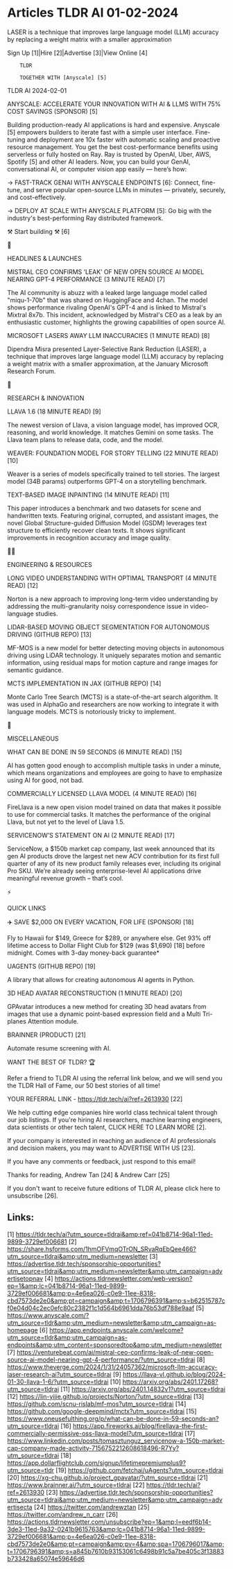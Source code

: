 # Articles TLDR AI 01-02-2024

LASER is a technique that improves large language model (LLM) accuracy
by replacing a weight matrix with a smaller approximation  

Sign Up [1]|Hire [2]|Advertise [3]|View Online [4] 

		TLDR 

		TOGETHER WITH [Anyscale] [5]

TLDR AI 2024-02-01

 ANYSCALE: ACCELERATE YOUR INNOVATION WITH AI & LLMS WITH 75% COST
SAVINGS (SPONSOR) [5] 

 Building production-ready AI applications is hard and expensive.
Anyscale [5] empowers builders to iterate fast with a simple user
interface. Fine-tuning and deployment are 10x faster with automatic
scaling and proactive resource management. You get the best
cost-performance benefits using serverless or fully hosted on Ray.
Ray is trusted by OpenAI, Uber, AWS, Spotify [5] and other AI leaders.
Now, you can build your GenAI, conversational AI, or computer vision
app easily — here’s how:

→ FAST-TRACK GENAI WITH ANYSCALE ENDPOINTS [6]: Connect, fine-tune,
and serve popular open-source LLMs in minutes — privately, securely,
and cost-effectively.

→ DEPLOY AT SCALE WITH ANYSCALE PLATFORM [5]: Go big with the
industry's best-performing Ray distributed framework.

⚒️ Start building ⚒️ [6]

🚀 

HEADLINES & LAUNCHES

 MISTRAL CEO CONFIRMS ‘LEAK’ OF NEW OPEN SOURCE AI MODEL NEARING
GPT-4 PERFORMANCE (3 MINUTE READ) [7] 

 The AI community is abuzz with a leaked large language model called
"miqu-1-70b" that was shared on HuggingFace and 4chan. The model shows
performance rivaling OpenAI's GPT-4 and is linked to Mistral's Mixtral
8x7b. This incident, acknowledged by Mistral's CEO as a leak by an
enthusiastic customer, highlights the growing capabilities of open
source AI. 

 MICROSOFT LASERS AWAY LLM INACCURACIES (1 MINUTE READ) [8] 

 Dipendra Misra presented Layer-Selective Rank Reduction (LASER), a
technique that improves large language model (LLM) accuracy by
replacing a weight matrix with a smaller approximation, at the January
Microsoft Research Forum. 

🧠 

RESEARCH & INNOVATION

 LLAVA 1.6 (18 MINUTE READ) [9] 

 The newest version of Llava, a vision language model, has improved
OCR, reasoning, and world knowledge. It matches Gemini on some tasks.
The Llava team plans to release data, code, and the model. 

 WEAVER: FOUNDATION MODEL FOR STORY TELLING (22 MINUTE READ) [10] 

 Weaver is a series of models specifically trained to tell stories.
The largest model (34B params) outperforms GPT-4 on a storytelling
benchmark. 

 TEXT-BASED IMAGE INPAINTING (14 MINUTE READ) [11] 

 This paper introduces a benchmark and two datasets for scene and
handwritten texts. Featuring original, corrupted, and assistant
images, the novel Global Structure-guided Diffusion Model (GSDM)
leverages text structure to efficiently recover clean texts. It shows
significant improvements in recognition accuracy and image quality. 

🧑‍💻 

ENGINEERING & RESOURCES

 LONG VIDEO UNDERSTANDING WITH OPTIMAL TRANSPORT (4 MINUTE READ) [12] 

 Norton is a new approach to improving long-term video understanding
by addressing the multi-granularity noisy correspondence issue in
video-language studies. 

 LIDAR-BASED MOVING OBJECT SEGMENTATION FOR AUTONOMOUS DRIVING (GITHUB
REPO) [13] 

 MF-MOS is a new model for better detecting moving objects in
autonomous driving using LiDAR technology. It uniquely separates
motion and semantic information, using residual maps for motion
capture and range images for semantic guidance. 

 MCTS IMPLEMENTATION IN JAX (GITHUB REPO) [14] 

 Monte Carlo Tree Search (MCTS) is a state-of-the-art search
algorithm. It was used in AlphaGo and researchers are now working to
integrate it with language models. MCTS is notoriously tricky to
implement. 

🎁 

MISCELLANEOUS

 WHAT CAN BE DONE IN 59 SECONDS (6 MINUTE READ) [15] 

 AI has gotten good enough to accomplish multiple tasks in under a
minute, which means organizations and employees are going to have to
emphasize using AI for good, not bad. 

 COMMERCIALLY LICENSED LLAVA MODEL (4 MINUTE READ) [16] 

 FireLlava is a new open vision model trained on data that makes it
possible to use for commercial tasks. It matches the performance of
the original Llava, but not yet to the level of Llava 1.5. 

 SERVICENOW’S STATEMENT ON AI (2 MINUTE READ) [17] 

 ServiceNow, a $150b market cap company, last week announced that its
gen AI products drove the largest net new ACV contribution for its
first full quarter of any of its new product family releases ever,
including its original Pro SKU. We’re already seeing
enterprise-level AI applications drive meaningful revenue growth –
that’s cool. 

⚡ 

QUICK LINKS

 ✈️ SAVE $2,000 ON EVERY VACATION, FOR LIFE (SPONSOR) [18] 

 Fly to Hawaii for $149, Greece for $289, or anywhere else. Get 93%
off lifetime access to Dollar Flight Club for $129 (was $1,690) [18]
before midnight. Comes with 3-day money-back guarantee* 

 UAGENTS (GITHUB REPO) [19] 

 A library that allows for creating autonomous AI agents in Python. 

 3D HEAD AVATAR RECONSTRUCTION (1 MINUTE READ) [20] 

 GPAvatar introduces a new method for creating 3D head avatars from
images that use a dynamic point-based expression field and a Multi
Tri-planes Attention module. 

 BRAINNER (PRODUCT) [21] 

 Automate resume screening with AI. 

WANT THE BEST OF TLDR? 🏆

Refer a friend to TLDR AI using the referral link below, and we will
send you the TLDR Hall of Fame, our 50 best stories of all time!

YOUR REFERRAL LINK - https://tldr.tech/ai?ref=2613930 [22]

 We help cutting edge companies hire world class technical talent
through our job listings. If you're hiring AI researchers, machine
learning engineers, data scientists or other tech talent, CLICK HERE
TO LEARN MORE [2]. 

If your company is interested in reaching an audience of AI
professionals and decision makers, you may want to ADVERTISE WITH US
[23]. 

If you have any comments or feedback, just respond to this email! 

Thanks for reading, 
Andrew Tan [24] & Andrew Carr [25] 

If you don't want to receive future editions of TLDR AI, please click
here to unsubscribe [26]. 

 

Links:
------
[1] https://tldr.tech/ai?utm_source=tldrai&amp;ref=041b8714-96a1-11ed-9899-3729ef006681
[2] https://share.hsforms.com/1hmOFVmqOTrON_SRvaRqEbQee466?utm_source=tldrai&amp;utm_medium=newsletter
[3] https://advertise.tldr.tech/sponsorship-opportunities?utm_source=tldrai&amp;utm_medium=newsletter&amp;utm_campaign=advertisetopnav
[4] https://actions.tldrnewsletter.com/web-version?ep=1&amp;lc=041b8714-96a1-11ed-9899-3729ef006681&amp;p=4e6ea026-c0e9-11ee-8318-cbd7573de2e0&amp;pt=campaign&amp;t=1706796391&amp;s=b62515787cf0e04d04c2ec0efc80c2382f1c1d564b6961dda76b53df788e9aaf
[5] https://www.anyscale.com/?utm_source=tldr&amp;utm_medium=newsletter&amp;utm_campaign=as-homepage
[6] https://app.endpoints.anyscale.com/welcome?utm_source=tldr&amp;utm_campaign=as-endpoints&amp;utm_content=sponsoredtop&amp;utm_medium=newsletter
[7] https://venturebeat.com/ai/mistral-ceo-confirms-leak-of-new-open-source-ai-model-nearing-gpt-4-performance/?utm_source=tldrai
[8] https://www.theverge.com/2024/1/31/24057362/microsoft-llm-accuracy-laser-research-ai?utm_source=tldrai
[9] https://llava-vl.github.io/blog/2024-01-30-llava-1-6/?utm_source=tldrai
[10] https://arxiv.org/abs/2401.17268?utm_source=tldrai
[11] https://arxiv.org/abs/2401.14832v1?utm_source=tldrai
[12] https://lin-yijie.github.io/projects/Norton/?utm_source=tldrai
[13] https://github.com/scnu-rislab/mf-mos?utm_source=tldrai
[14] https://github.com/google-deepmind/mctx?utm_source=tldrai
[15] https://www.oneusefulthing.org/p/what-can-be-done-in-59-seconds-an?utm_source=tldrai
[16] https://app.fireworks.ai/blog/firellava-the-first-commercially-permissive-oss-llava-model?utm_source=tldrai
[17] https://www.linkedin.com/posts/tomasztunguz_servicenow-a-150b-market-cap-company-made-activity-7156752212608618496-R7Yy?utm_source=tldrai
[18] https://app.dollarflightclub.com/signup/lifetimepremiumplus9?utm_source=tldr
[19] https://github.com/fetchai/uAgents?utm_source=tldrai
[20] https://xg-chu.github.io/project_gpavatar/?utm_source=tldrai
[21] https://www.brainner.ai/?utm_source=tldrai
[22] https://tldr.tech/ai?ref=2613930
[23] https://advertise.tldr.tech/sponsorship-opportunities?utm_source=tldrai&amp;utm_medium=newsletter&amp;utm_campaign=advertisecta
[24] https://twitter.com/andrewztan
[25] https://twitter.com/andrew_n_carr
[26] https://actions.tldrnewsletter.com/unsubscribe?ep=1&amp;l=eedf6b14-3de3-11ed-9a32-0241b9615763&amp;lc=041b8714-96a1-11ed-9899-3729ef006681&amp;p=4e6ea026-c0e9-11ee-8318-cbd7573de2e0&amp;pt=campaign&amp;pv=4&amp;spa=1706796017&amp;t=1706796391&amp;s=a845b7610b93153061c6498b91c5a7be405c3f13883b733428a65074e59646d6